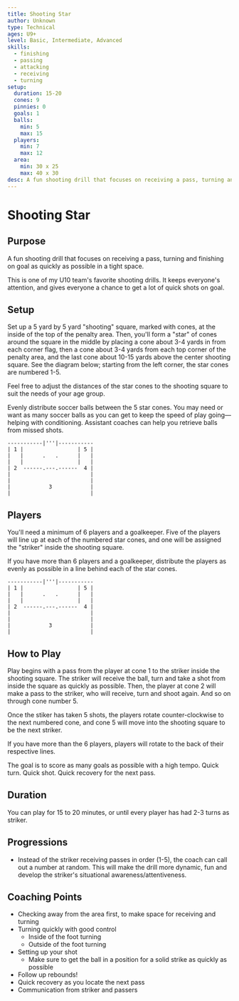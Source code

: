 ```yaml
---
title: Shooting Star
author: Unknown
type: Technical
ages: U9+
level: Basic, Intermediate, Advanced
skills:
  - finishing
  - passing
  - attacking
  - receiving
  - turning
setup:
  duration: 15-20
  cones: 9
  pinnies: 0
  goals: 1
  balls:
    min: 5
    max: 15
  players:
    min: 7
    max: 12
  area:
    min: 30 x 25
    max: 40 x 30
desc: A fun shooting drill that focuses on receiving a pass, turning and finishing on goal as quickly as possible in a tight space.
---
```


# Shooting Star

## Purpose

A fun shooting drill that focuses on receiving a pass, turning and finishing on goal as quickly as possible in a tight space.

This is one of my U10 team's favorite shooting drills. It keeps everyone's attention, and gives everyone a chance to get a lot of quick shots on goal.

## Setup

Set up a 5 yard by 5 yard "shooting" square, marked with cones, at the inside of the top of the penalty area. Then, you'll form a "star" of cones around the square in the middle by placing a cone about 3-4 yards in from each corner flag, then a cone about 3-4 yards from each top corner of the penalty area, and the last cone about 10-15 yards above the center shooting square. See the diagram below; starting from the left corner, the star cones are numbered 1-5.

Feel free to adjust the distances of the star cones to the shooting square to suit the needs of your age group.

Evenly distribute soccer balls between the 5 star cones. You may need or want as many soccer balls as you can get to keep the speed of play going—helping with conditioning. Assistant coaches can help you retrieve balls from missed shots.

```
-----------|'''|-----------
| 1 |                 | 5 |
|   |      .   .      |   |
|   |                 |   |
| 2  ------.---.------  4 |
|                         |
|                         |
|            3            |
|                         |
```

## Players

You'll need a minimum of 6 players and a goalkeeper. Five of the players will line up at each of the numbered star cones, and one will be assigned the "striker" inside the shooting square.

If you have more than 6 players and a goalkeeper, distribute the players as evenly as possible in a line behind each of the star cones.

```
-----------|'''|-----------
| 1 |                 | 5 |
|   |      .   .      |   |
|   |                 |   |
| 2  ------.---.------  4 |
|                         |
|                         |
|            3            |
|                         |
```

## How to Play

Play begins with a pass from the player at cone 1 to the striker inside the shooting square. The striker will receive the ball, turn and take a shot from inside the square as quickly as possible. Then, the player at cone 2 will make a pass to the striker, who will receive, turn and shoot again. And so on through cone number 5.

Once the stiker has taken 5 shots, the players rotate counter-clockwise to the next numbered cone, and cone 5 will move into the shooting square to be the next striker.

If you have more than the 6 players, players will rotate to the back of their respective lines.

The goal is to score as many goals as possible with a high tempo. Quick turn. Quick shot. Quick recovery for the next pass.

## Duration

You can play for 15 to 20 minutes, or until every player has had 2-3 turns as striker.

## Progressions

- Instead of the striker receiving passes in order (1-5), the coach can call out a number at random. This will make the drill more dynamic, fun and develop the striker's situational awareness/attentiveness.

## Coaching Points

- Checking away from the area first, to make space for receiving and turning
- Turning quickly with good control
  - Inside of the foot turning
  - Outside of the foot turning
- Setting up your shot
  - Make sure to get the ball in a position for a solid strike as quickly as possible
- Follow up rebounds!
- Quick recovery as you locate the next pass
- Communication from striker and passers
